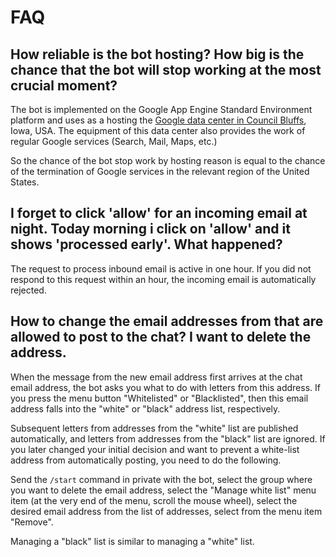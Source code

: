 # FAQ

## How reliable is the bot hosting? How big is the chance that the bot will stop working at the most crucial moment?

The bot is implemented on the Google App Engine Standard Environment platform and uses as a hosting the [Google data center in Council Bluffs](https://www.google.com/about/datacenters/inside/locations/council-bluffs/), Iowa, USA. The equipment of this data center also provides the work of regular Google services (Search, Mail, Maps, etc.)

So the chance of the bot stop work by hosting reason is equal to the chance of the termination of Google services in the relevant region of the United States.

## I forget to click 'allow' for an incoming email at night. Today morning i click on 'allow' and it shows 'processed early'. What happened?

The request to process inbound email is active in one hour. If you did not respond to this request within an hour, the incoming email is automatically rejected.

## How to change the email addresses from that are allowed to post to the chat? I want to delete the address.

When the message from the new email address first arrives at the chat email address, the bot asks you what to do with letters from this address. If you press the menu button "Whitelisted" or "Blacklisted", then this email address falls into the "white" or "black" address list, respectively.

Subsequent letters from addresses from the "white" list are published automatically, and letters from addresses from the "black" list are ignored. If you later changed your initial decision and want to prevent a white-list address from automatically posting, you need to do the following.

Send the `/start` command in private with the bot, select the group where you want to delete the email address, select the "Manage white list" menu item (at the very end of the menu, scroll the mouse wheel), select the desired email address from the list of addresses, select from the menu item "Remove".

Managing a "black" list is similar to managing a "white" list.

